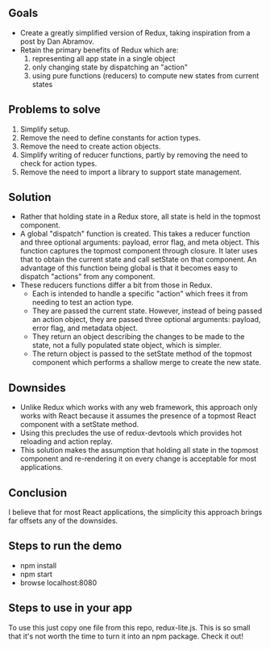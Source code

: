 ## Goals
* Create a greatly simplified version of Redux, taking inspiration from a post by Dan Abramov.
* Retain the primary benefits of Redux which are:
  1. representing all app state in a single object</li>
  1. only changing state by dispatching an "action"</li>
  1. using pure functions (reducers) to compute new states from current states</li>

## Problems to solve
1. Simplify setup.
1. Remove the need to define constants for action types.
1. Remove the need to create action objects.
1. Simplify writing of reducer functions, partly by removing the need to check for action types.
1. Remove the need to import a library to support state management.

## Solution
* Rather that holding state in a Redux store,
  all state is held in the topmost component.
* A global "dispatch" function is created.  This takes
  a reducer function and three optional arguments:
  payload, error flag, and meta object.
  This function captures the topmost component through closure.
  It later uses that to obtain the current state
  and call setState on that component.
  An advantage of this function being global is that
  it becomes easy to dispatch "actions" from any component.
* These reducers functions differ a bit from those in Redux.
  * Each is intended to handle a specific "action"
    which frees it from needing to test an action type.
  * They are passed the current state.  However, instead of
    being passed an action object, they are passed three optional arguments:
    payload, error flag, and metadata object.
  * They return an object describing the changes to be made to the state,
    not a fully populated state object, which is simpler.
  * The return object is passed to the setState method of the topmost component
    which performs a shallow merge to create the new state.

## Downsides
* Unlike Redux which works with any web framework,
  this approach only works with React because it assumes
  the presence of a topmost React component with a setState method.
* Using this precludes the use of redux-devtools which provides
  hot reloading and action replay.
* This solution makes the assumption that holding all state
  in the topmost component and re-rendering it on every change
  is acceptable for most applications.

## Conclusion
I believe that for most React applications, the simplicity this approach brings
far offsets any of the downsides.

## Steps to run the demo
* npm install
* npm start
* browse localhost:8080

## Steps to use in your app
To use this just copy one file from this repo, redux-lite.js.
This is so small that it's not worth the time to turn it into an npm package.
Check it out!
